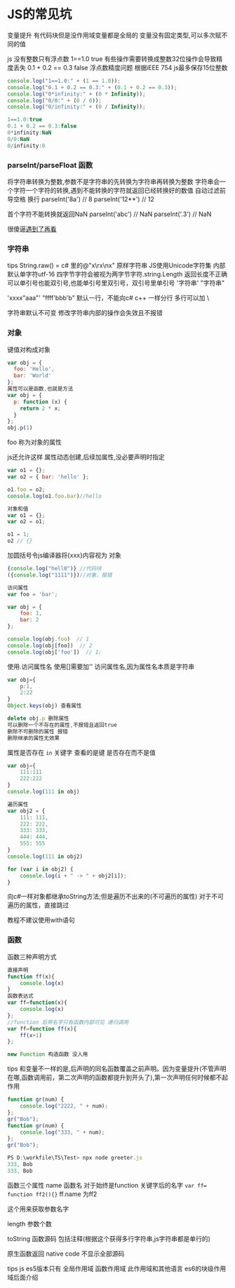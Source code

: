 

# JS的常见坑
变量提升 
有代码块但是没作用域变量都是全局的 
变量没有固定类型,可以多次赋不同的值

js 没有整数只有浮点数 1==1.0 true 有些操作需要转换成整数32位操作会导致精度丢失
0.1 + 0.2 == 0.3 false 浮点数精度问题
根据iEEE 754 js最多保存15位整数
```js
console.log("1==1.0:" + (1 == 1.0));
console.log("0.1 + 0.2 == 0.3:" + (0.1 + 0.2 == 0.3));
console.log("0*infinity:" + (0 * Infinity));
console.log("0/0:" + (0 / 0));
console.log("0/infinity:" + (0 / Infinity));

1==1.0:true
0.1 + 0.2 == 0.3:false
0*infinity:NaN
0/0:NaN
0/infinity:0

```

### parseInt/parseFloat 函数

将字符串转换为整数,参数不是字符串的先转换为字符串再转换为整数
字符串会一个字符一个字符的转换,遇到不能转换的字符就返回已经转换好的数值
自动过滤前导空格 换行
parseInt('8a') // 8
parseInt('12**') // 12

首个字符不能转换就返回NaN
parseInt('abc') // NaN
parseInt('.3') // NaN

很傻逼[遇到了再看](https://wangdoc.com/javascript/types/number#parseint)

### 字符串
tips  String.raw() = c# 里的@"x\rx\nx" 原样字符串
JS使用Unicode字符集
内部默认单字符utf-16
四字节字符会被视为两字节字符.string.Length 返回长度不正确
可以单引号也能双引号,也能单引号里双引号，双引号里单引号
'字符串'
"字符串"

'xxxx"aaa"'
"ffff'bbb'b"
默认一行，不能向c# c++ 一样分行 
多行可以加 \ 

字符串默认不可变
修改字符串内部的操作会失效且不报错

### 对象
键值对构成对象
```js
var obj = {
  foo: 'Hello',
  bar: 'World'
};
属性可以是函数,也就是方法
var obj = {
  p: function (x) {
    return 2 * x;
  }
};
obj.p(1)
```
foo 称为对象的属性

js还允许这样 属性动态创建,后续加属性,没必要声明时指定
```js
var o1 = {};
var o2 = { bar: 'hello' };

o1.foo = o2;
console.log(o1.foo.bar)//hello

对象和值
var o1 = {};
var o2 = o1;

o1 = 1;
o2 // {}

```

加圆括号令js编译器将{xxx}内容视为 对象
```js
{console.log("hell0")} //代码块
({console.log("1111")})//对象，报错

访问属性
var foo = 'bar';

var obj = {
    foo: 1,
    bar: 2
};

console.log(obj.foo)  // 1
console.log(obj[foo])  // 2
console.log(obj['foo'])  // 1;
```
使用.访问属性名
使用[]需要加'' 访问属性名,因为属性名本质是字符串
```js
var obj={
    p:1,
    2:22
}
Object.keys(obj) 查看属性

delete obj.p 删除属性
可以删除一个不存在的属性,不报错且返回true
删除不可删除的属性 报错
删除继承的属性无效果
```

属性是否存在 `in` 关键字
查看的是键 是否存在而不是值

```js
var obj={
    111:111
    222:222
}
console.log(111 in obj)

遍历属性
var obj2 = {
    111: 111,
    222: 222,
    333: 333,
    444: 444,
    555: 555
}
console.log(111 in obj2)

for (var i in obj2) {
    console.log(i + " -> " + obj2[i]);
}
```
向c#一样对象都继承toString方法;但是遍历不出来的(不可遍历的属性)
对于不可遍历的属性，直接跳过

教程不建议使用with语句

### 函数
函数三种声明方式
```js
直接声明
function ff(x){
    console.log(x)
}
函数表达式
var ff=function(x){
    console.log(x)
};
//function 后带名字只有函数内部可见 递归调用
var ff=function ff(x){
    ff(x+1)
};

new Function 构造函数 没人用
```

tips 和变量不一样的是,后声明的同名函数覆盖之前声明。因为变量提升(不管声明在哪,函数调用前，第二次声明的函数都提升到开头了),第一次声明任何时候都不起作用
```js
function gr(num) {
    console.log("2222, " + num);
};
gr("Bob");
function gr(num) {
    console.log("333, " + num);
};
gr("Bob");

PS D:\workfile\TS\Test> npx node greeter.js
333, Bob
333, Bob
```
函数三个属性
name 函数名 对于始终是function 关键字后的名字
`var ff= function ff2(){}`
ff.name 为ff2

这个用来获取参数名字

length 参数个数

toString 函数源码 包括注释(根据这个获得多行字符串,js字符串都是单行的)

原生函数返回 native code 不显示全部源码

tips js es5版本只有
全局作用域 
函数作用域   此作用域和其他语言
es6的块级作用域后面介绍

